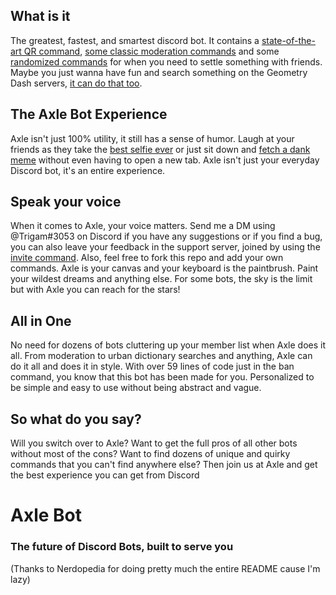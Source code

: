 ## What is it
The greatest, fastest, and smartest discord bot. It contains a [state-of-the-art QR command](https://github.com/Trigam04/AxleBot/blob/master/commands/qr.js), [some classic moderation commands](https://github.com/Trigam04/AxleBot/blob/master/commands/ban.js) and some [randomized commands](https://github.com/Trigam04/AxleBot/blob/master/commands/dice.js) for when you need to settle something with friends. Maybe you just wanna have fun and search something on the Geometry Dash servers, [it can do that too](https://github.com/Trigam04/AxleBot/blob/master/commands/gd.js).

## The Axle Bot Experience

Axle isn't just 100% utility, it still has a sense of humor. Laugh at your friends as they take the [best selfie ever](https://github.com/Trigam04/AxleBot/blob/master/commands/selfie.js) or just sit down and [fetch a dank meme](https://github.com/Trigam04/AxleBot/blob/master/commands/meme.js) without even having to open a new tab. Axle isn't just your everyday Discord bot, it's an entire experience.

## Speak your voice

When it comes to Axle, your voice matters. Send me a DM using @Trigam#3053 on Discord if you have any suggestions or if you find a bug, you can also leave your feedback in the support server, joined by using the [invite command](https://github.com/Trigam04/AxleBot/blob/master/commands/invite.js). Also, feel free to fork this repo and add your own commands. Axle is your canvas and your keyboard is the paintbrush. Paint your wildest dreams and anything else. For some bots, the sky is the limit but with Axle you can reach for the stars!

## All in One

No need for dozens of bots cluttering up your member list when Axle does it all. From moderation to urban dictionary searches and anything, Axle can do it all and does it in style. With over 59 lines of code just in the ban command, you know that this bot has been made for you. Personalized to be simple and easy to use without being abstract and vague.

## So what do you say?

Will you switch over to Axle? Want to get the full pros of all other bots without most of the cons? Want to find dozens of unique and quirky commands that you can't find anywhere else? Then join us at Axle and get the best experience you can get from Discord

# Axle Bot
### The future of Discord Bots, built to serve you




(Thanks to Nerdopedia for doing pretty much the entire README cause I'm lazy)
